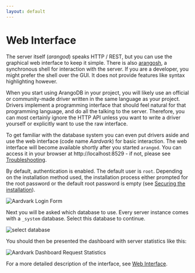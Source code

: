 ```yaml
---
layout: default
---
```

Web Interface
=============

The server itself (_arangod_) speaks HTTP / REST, but you can use the
graphical web interface to keep it simple. There is also
[arangosh](../Programs/Arangosh/README.md), a synchronous shell
for interaction with the server. If you are a developer, you might
prefer the shell over the GUI. It does not provide features like
syntax highlighting however.

When you start using ArangoDB in your project, you will likely use an official
or community-made driver written in the same language as your project. Drivers
implement a programming interface that should feel natural for that programming
language, and do all the talking to the server. Therefore, you can most certainly
ignore the HTTP API unless you want to write a driver yourself or explicitly
want to use the raw interface.

To get familiar with the database system you can even put drivers aside and
use the web interface (code name *Aardvark*) for basic interaction.
The web interface will become available shortly after you started `arangod`.
You can access it in your browser at http://localhost:8529 - if not, please
see [Troubleshooting](../Troubleshooting/README.md).

By default, authentication is enabled. The default user is `root`.
Depending on the installation method used, the installation process either
prompted for the root password or the default root password is empty
(see [Securing the installation](Installation.md#securing-the-installation)).

![Aardvark Login Form](../Programs/WebInterface/images/loginView.png)

Next you will be asked which database to use. Every server instance comes with
a `_system` database. Select this database to continue.

![select database](../Programs/WebInterface/images/selectDBView.png)

You should then be presented the dashboard with server statistics like this:

![Aardvark Dashboard Request Statistics](../Programs/WebInterface/images/dashboardView.png)

For a more detailed description of the interface, see [Web Interface](../Programs/WebInterface/README.md).

